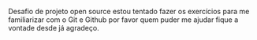 Desafio de projeto open source
estou tentado fazer os exercícios para me familiarizar com o Git e Github
por favor quem puder me ajudar fique a vontade
desde já agradeço.
